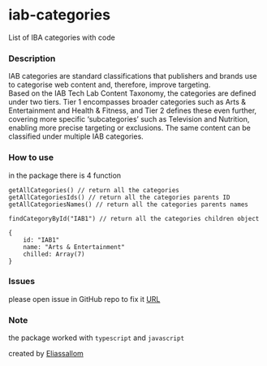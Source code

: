 # iab-categories
List of IBA categories with code

### Description
IAB categories are standard classifications that publishers and brands use to categorise web content and, therefore, improve targeting.\
Based on the IAB Tech Lab Content Taxonomy, the categories are defined under two tiers. Tier 1 encompasses broader categories such as Arts & Entertainment and Health & Fitness, and Tier 2 defines these even further, covering more specific ‘subcategories’ such as Television and Nutrition, enabling more precise targeting or exclusions. The same content can be classified under multiple IAB categories.

### How to use 
in the package there is 4 function
```ecmascript 6
getAllCategories() // return all the categories 
getAllCategoriesIds() // return all the categories parents ID
getAllCategoriesNames() // return all the categories parents names

```
```ecmascript 6
findCategoryById("IAB1") // return all the categories children object
```
```ecmascript 6
{
    id: "IAB1"
    name: "Arts & Entertainment"
    chilled: Array(7)
}
```
### Issues
please open issue in GitHub repo to fix it [URL](https://github.com/devSolution-pack/iab-categories/issues)

### Note 
the package worked with `typescript` and `javascript`

created by [Eliassallom](https://github.com/EliasSalom)

